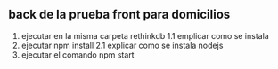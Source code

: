 ## back de la prueba front para domicilios

1. ejecutar en la misma carpeta rethinkdb
  1.1 emplicar como se instala
2. ejecutar npm install
  2.1 explicar como se instala nodejs
3. ejecutar el comando npm start